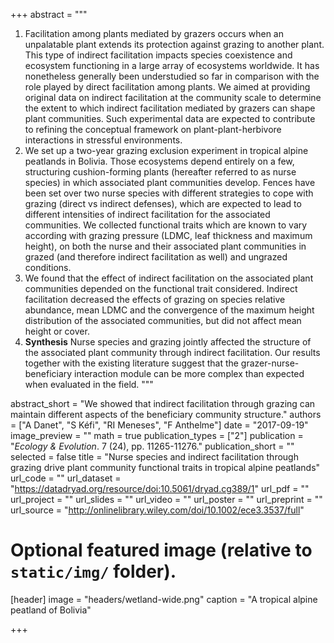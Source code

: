 +++
abstract = """
1. Facilitation among plants mediated by grazers occurs when an unpalatable plant extends its protection against grazing to another plant. This
type of indirect facilitation impacts species coexistence and ecosystem
functioning in a large array of ecosystems worldwide. It has nonetheless
generally been understudied so far in comparison with the role played by direct
facilitation among plants. We aimed at providing original data on indirect
facilitation at the community scale to determine the extent to which indirect
facilitation mediated by grazers can shape plant communities. Such experimental
data are expected to contribute to refining the conceptual framework on
plant-plant-herbivore interactions in stressful environments.
2. We set up a two-year grazing exclusion experiment in tropical alpine
peatlands in Bolivia. Those ecosystems depend entirely on a few, structuring
cushion-forming plants (hereafter referred to as nurse species) in which
associated plant communities develop. Fences have been set over two nurse
species with different strategies to cope with grazing (direct vs indirect
defenses), which are expected to lead to different intensities of indirect
facilitation for the associated communities. We collected functional traits
which are known to vary according with grazing pressure (LDMC, leaf thickness
and maximum height), on both the nurse and their associated plant communities in
grazed (and therefore indirect facilitation as well) and ungrazed conditions.
3. We found that the effect of indirect facilitation on the associated plant
communities depended on the functional trait considered. Indirect facilitation
decreased the effects of grazing on species relative abundance, mean LDMC and
the convergence of the maximum height distribution of the associated
communities, but did not affect mean height or cover.
4. **Synthesis** Nurse species and grazing jointly affected the structure of
the associated plant community through indirect facilitation. Our results
together with the existing literature suggest that the
grazer-nurse-beneficiary interaction module can be more complex than expected
when evaluated in the field.
"""

abstract_short = "We showed that indirect facilitation through grazing can maintain different aspects of the beneficiary community structure."
authors = ["A Danet", "S Kéfi", "RI Meneses", "F Anthelme"]
date = "2017-09-19"
image_preview = ""
math = true
publication_types = ["2"]
publication = "*Ecology & Evolution*. 7 (24), pp. 11265-11276."
publication_short = ""
selected = false
title = "Nurse species and indirect facilitation through grazing drive plant community functional traits in tropical alpine peatlands"
url_code = ""
url_dataset = "https://datadryad.org/resource/doi:10.5061/dryad.cg389/1"
url_pdf = ""
url_project = ""
url_slides = ""
url_video = ""
url_poster = ""
url_preprint = ""
url_source = "http://onlinelibrary.wiley.com/doi/10.1002/ece3.3537/full"


# Optional featured image (relative to `static/img/` folder).
[header]
image = "headers/wetland-wide.png"
caption = "A tropical alpine peatland of Bolivia"

+++
